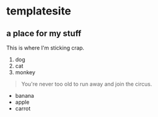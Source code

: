 # templatesite

## a place for my stuff

This is where I'm sticking crap.

1. dog
2. cat
3. monkey

>You're never too old to run away and join the circus.

- banana
- apple
- carrot
